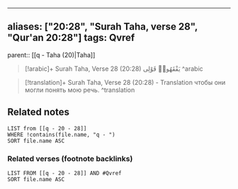 
---
aliases: ["20:28", "Surah Taha, verse 28", "Qur'an 20:28"]
tags: Qvref
---

parent:: [[q - Taha (20)|Taha]]

> [!arabic]+ Surah Taha, Verse 28 (20:28)
> <span class="quran-arabic">يَفْقَهُوا۟ قَوْلِى</span>
^arabic

> [!translation]+ Surah Taha, Verse 28 (20:28) - Translation
> чтобы они могли понять мою речь.
^translation



## Related notes
```dataview
LIST from [[q - 20 - 28]]
WHERE !contains(file.name, "q - ")
SORT file.name ASC
```

### Related verses (footnote backlinks)
```dataview
LIST FROM [[q - 20 - 28]] AND #Qvref
SORT file.name ASC
```

